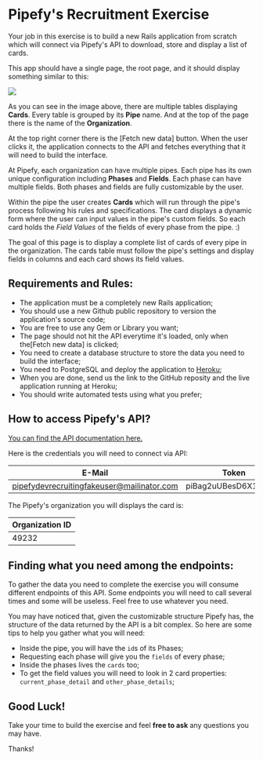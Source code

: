 # Pipefy's Recruitment Exercise

Your job in this exercise is to build a new Rails application from scratch which will connect via Pipefy's API to download, store and display a list of cards.

This app should have a single page, the root page, and it should display something similar to this:

![](https://raw.githubusercontent.com/pipefy/RecruitmentExercise/master/exercise_page_output_example.png)

As you can see in the image above, there are multiple tables displaying **Cards**. Every table is grouped by its **Pipe** name. And at the top of the page there is the name of the **Organization**.

At the top right corner there is the [Fetch new data] button. When the user clicks it, the application connects to the API and fetches everything that it will need to build the interface.

At Pipefy, each organization can have multiple pipes. Each pipe has its own unique configuration including **Phases** and **Fields**. Each phase can have multiple fields. Both phases and fields are fully customizable by the user.

Within the pipe the user creates **Cards** which will run through the pipe's process following his rules and specifications. The card displays a dynamic form where the user can input values in the pipe's custom fields. So each card holds the *Field Values* of the fields of every phase from the pipe. :)

The goal of this page is to display a complete list of cards of every pipe in the organization. The cards table must follow the pipe's settings and display fields in columns and each card shows its field values.

## Requirements and Rules:

* The application must be a completely new Rails application;
* You should use a new Github public repository to version the application's source code;
* You are free to use any Gem or Library you want;
* The page should not hit the API everytime it's loaded, only when the[Fetch new data] is clicked;
* You need to create a database structure to store the data you need to build the interface;
* You need to PostgreSQL and deploy the application to [Heroku](www.heroku.com);
* When you are done, send us the link to the GitHub reposity and the live application running at Heroku;
* You should write automated tests using what you prefer;

## How to access Pipefy's API?

[You can find the API documentation here.](https://www.gitbook.com/book/pipefy/pipefy-api-docs/details)

Here is the credentials you will need to connect via API:

| E-Mail                                     | Token                |
|--------------------------------------------|----------------------|
| pipefydevrecruitingfakeuser@mailinator.com | piBag2uUBesD6X1q78FR |

The Pipefy's organization you will displays the card is:

| Organization ID |
|-----------------|
| 49232           |

## Finding what you need among the endpoints:

To gather the data you need to complete the exercise you will consume different endpoints of this API. Some endpoints you will need to call several times and some will be useless. Feel free to use whatever you need.

You may have noticed that, given the customizable structure Pipefy has, the structure of the data returned by the API is a bit complex. So here are some tips to help you gather what you will need:

* Inside the pipe, you will have the `id`s of its Phases;
* Requesting each phase will give you the `fields` of every phase;
* Inside the phases lives the `cards` too;
* To get the field values you will need to look in 2 card properties: `current_phase_detail` and `other_phase_details`;


## Good Luck!

Take your time to build the exercise and feel **free to ask** any questions you may have.

Thanks!
